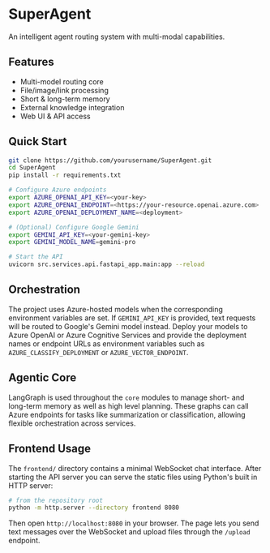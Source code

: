 # SuperAgent

An intelligent agent routing system with multi-modal capabilities.

## Features
- Multi-model routing core
- File/image/link processing
- Short & long-term memory
- External knowledge integration
- Web UI & API access

## Quick Start
```bash
git clone https://github.com/yourusername/SuperAgent.git
cd SuperAgent
pip install -r requirements.txt

# Configure Azure endpoints
export AZURE_OPENAI_API_KEY=<your-key>
export AZURE_OPENAI_ENDPOINT=<https://your-resource.openai.azure.com>
export AZURE_OPENAI_DEPLOYMENT_NAME=<deployment>

# (Optional) Configure Google Gemini
export GEMINI_API_KEY=<your-gemini-key>
export GEMINI_MODEL_NAME=gemini-pro

# Start the API
uvicorn src.services.api.fastapi_app.main:app --reload
```

## Orchestration
The project uses Azure-hosted models when the corresponding environment variables are set. If `GEMINI_API_KEY` is provided, text requests will be routed to Google's Gemini model instead. Deploy your models to Azure OpenAI or Azure Cognitive Services and provide the deployment names or endpoint URLs as environment variables such as `AZURE_CLASSIFY_DEPLOYMENT` or `AZURE_VECTOR_ENDPOINT`.

## Agentic Core
LangGraph is used throughout the `core` modules to manage short- and long-term memory as well as high level planning. These graphs can call Azure endpoints for tasks like summarization or classification, allowing flexible orchestration across services.

## Frontend Usage
The `frontend/` directory contains a minimal WebSocket chat interface. After starting the API server you can serve the static files using Python's built in HTTP server:

```bash
# from the repository root
python -m http.server --directory frontend 8080
```

Then open `http://localhost:8080` in your browser. The page lets you send text messages over the WebSocket and upload files through the `/upload` endpoint.
